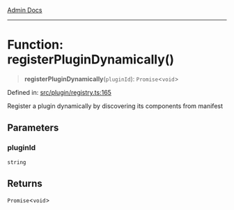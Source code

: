 [Admin Docs](/)

***

# Function: registerPluginDynamically()

> **registerPluginDynamically**(`pluginId`): `Promise`\<`void`\>

Defined in: [src/plugin/registry.ts:165](https://github.com/PalisadoesFoundation/talawa-admin/blob/main/src/plugin/registry.ts#L165)

Register a plugin dynamically by discovering its components from manifest

## Parameters

### pluginId

`string`

## Returns

`Promise`\<`void`\>
